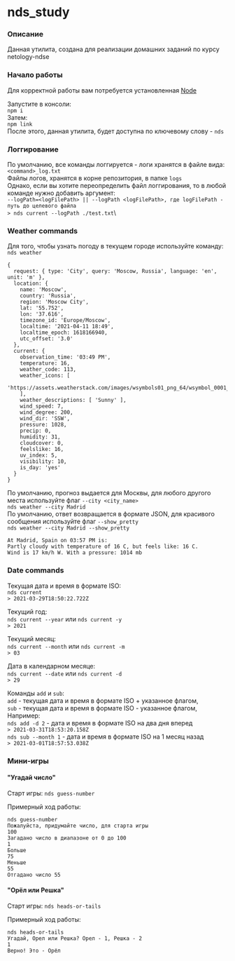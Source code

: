 # nds_study
### Описание
Данная утилита, создана для реализации домашних заданий по курсу netology-ndse

### Начало работы
Для корректной работы вам потребуется установленная [Node](https://nodejs.org/en/)

Запустите в консоли:\
`npm i`\
Затем:\
`npm link`\
После этого, данная утилита, будет доступна по ключевому слову - `nds`

### Логгирование
По умолчанию, все команды логгируется - логи хранятся в файле вида:\
`<command>_log.txt`\
Файлы логов, хранятся в корне репозитория, в папке `logs`\
Однако, если вы хотите переопределить файл логгирования, то в любой команде нужно добавить аргумент:\
`--logPath=<logFilePath> || --logPath <logFilePath>, где logFilePath - путь до целевого файла`\
`> nds current --logPath ./test.txt`\

### Weather commands
Для того, чтобы узнать погоду в текущем городе используйте команду:\
`nds weather`
```
{
  request: { type: 'City', query: 'Moscow, Russia', language: 'en', unit: 'm' },
  location: {
    name: 'Moscow',
    country: 'Russia',
    region: 'Moscow City',
    lat: '55.752',
    lon: '37.616',
    timezone_id: 'Europe/Moscow',
    localtime: '2021-04-11 18:49',
    localtime_epoch: 1618166940,
    utc_offset: '3.0'
  },
  current: {
    observation_time: '03:49 PM',
    temperature: 16,
    weather_code: 113,
    weather_icons: [
      'https://assets.weatherstack.com/images/wsymbols01_png_64/wsymbol_0001_sunny.png'
    ],
    weather_descriptions: [ 'Sunny' ],
    wind_speed: 7,
    wind_degree: 200,
    wind_dir: 'SSW',
    pressure: 1028,
    precip: 0,
    humidity: 31,
    cloudcover: 0,
    feelslike: 16,
    uv_index: 5,
    visibility: 10,
    is_day: 'yes'
  }
}
```
По умолчанию, прогноз выдается для Москвы, для любого другого места используйте флаг `--city <city_name>`\
`nds weather --city Madrid`\
По умолчанию, ответ возвращается в формате JSON, для красивого сообщения используйте флаг `--show_pretty`\
`nds weather --city Madrid --show_pretty`
```
At Madrid, Spain on 03:57 PM is:
Partly cloudy with temperature of 16 C, but feels like: 16 C.
Wind is 17 km/h W. With a pressure: 1014 mb
```

### Date commands

Текущая дата и время в формате ISO:  
`nds current`\
`> 2021-03-29T18:50:22.722Z`

Текущий год:  
`nds current --year` или `nds current -y`\
`> 2021`

Текущий месяц:  
`nds current --month` или `nds current -m`\
`> 03`

Дата в календарном месяце:  
`nds current --date` или `nds current -d`\
`> 29`

Команды `add` и `sub`:\
`add` - текущая дата и время в формате ISO + указанное флагом,\
`sub` - текущая дата и время в формате ISO - указанное флагом,\
Например:\
`nds add -d 2` - дата и время в формате ISO на два дня вперед\
`> 2021-03-31T18:53:20.158Z`\
`nds sub --month 1` - дата и время в формате ISO на 1 месяц назад\
`> 2021-03-01T18:57:53.038Z`

### Мини-игры

#### "Угадай число"

Старт игры: `nds guess-number`

Примерный ход работы:
```
nds guess-number
Пожалуйста, придумайте число, для старта игры
100
Загадано число в диапазоне от 0 до 100
1
Больше
75
Меньше
55
Отгадано число 55
```

#### "Орёл или Решка"

Старт игры: `nds heads-or-tails`

Примерный ход работы:
```
nds heads-or-tails
Угадай, Орел или Решка? Орел - 1, Решка - 2
1
Верно! Это - Орёл
```
